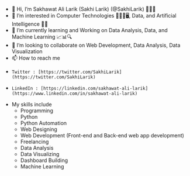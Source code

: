 - 👋 Hi, I’m Sakhawat Ali Larik (Sakhi Larik) (@SakhiLarik) 👨🏻‍💻
- 👀 I’m interested in Computer Technologies 🧑🏻‍💻🖥️, Data, and Artificial Intelligence 🤖🧠
- 🌱 I’m currently learning and Working on Data Analysis, Data, and Machine Learning 📈📊🔍
- 💞️ I’m looking to collaborate on Web Development, Data Analysis, Data Visualization
- 📫 How to reach me
-     Twitter : [https://twitter.com/SakhiLarik](https://twitter.com/SakhiLarik)
-     LinkedIn : [https://linkedin.com/sakhawat-ali-larik](https://www.linkedin.com/in/sakhawat-ali-larik)

- My skills include
  - Programming
  - Python
  - Python Automation
  - Web Designing
  - Web Development (Front-end and Back-end web app development)
  - Freelancing
  - Data Analysis
  - Data Visualizing
  - Dashboard Building
  - Machine Learning

<!---
SakhiLarik/SakhiLarik is a ✨ special ✨ repository because its `README.md` (this file) appears on your GitHub profile.
You can click the Preview link to take a look at your changes.
--->

